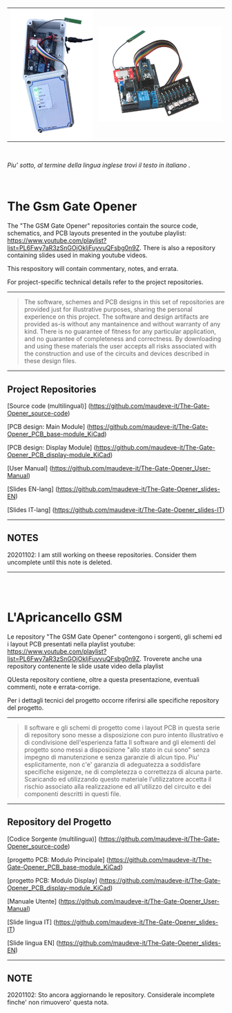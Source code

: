
<table class="editorDemoTable">
<tbody>
<tr>
  <td>
    <img src="https://github.com/maudeve-it/The-Gate-Opener__Main/blob/main/case.png" width="201" height="300">
  </td>
  <td>
    <img src="https://github.com/maudeve-it/The-Gate-Opener__Main/blob/main/IMG_4439.png" width="300" height="220">
  </td>
</tr>
</tbody>
</table>

<br>

<i>Piu' sotto, al termine della lingua inglese trovi il testo in italiano </i>.

<br>

# The Gsm Gate Opener

The "The GSM Gate Opener" repositories contain the source code, schematics, and PCB layouts presented in the youtube playlist: https://www.youtube.com/playlist?list=PL6Fwy7aR3zSnGOjOkljFuyvuQFsbg0n9Z.
There is also a repository containing slides used in making youtube videos.

This respository will contain commentary, notes, and errata.

For project-specific technical details refer to the project repositories.

---
> The software, schemes and PCB designs in this set of repositories are provided just for 
> illustrative purposes, sharing the personal experience on this project. 
> The software and design artifacts are provided as-is without any mantainence and without
> warranty of any kind. There is no guarantee of fitness for any particular application, 
> and no guarantee of completeness and correctness. 
> By downloading and using these materials the user accepts all risks associated with the
> construction and use of the circuits and devices described in these design files.

---

## Project Repositories

[Source code (multilingual)] (https://github.com/maudeve-it/The-Gate-Opener_source-code)

[PCB design: Main Module] (https://github.com/maudeve-it/The-Gate-Opener_PCB_base-module_KiCad)

[PCB design: Display Module] (https://github.com/maudeve-it/The-Gate-Opener_PCB_display-module_KiCad)

[User Manual] (https://github.com/maudeve-it/The-Gate-Opener_User-Manual)

[Slides EN-lang] (https://github.com/maudeve-it/The-Gate-Opener_slides-EN)

[Slides IT-lang] (https://github.com/maudeve-it/The-Gate-Opener_slides-IT)


---

## NOTES

20201102: I am still working on theese repositories. Consider them uncomplete until this note is deleted.

---

<br>
<br>

# L'Apricancello GSM

Le repository "The GSM Gate Opener" contengono i sorgenti, gli schemi ed i layout PCB presentati nella playlist youtube: https://www.youtube.com/playlist?list=PL6Fwy7aR3zSnGOjOkljFuyvuQFsbg0n9Z.
Troverete anche una repository contenente le slide usate video della playlist 

QUesta repository contiene, oltre a questa presentazione, eventuali commenti, note e errata-corrige.

Per i dettagli tecnici del progetto occorre riferirsi alle specifiche repository del progetto.

---
> Il software e gli schemi di progetto come i layout PCB in questa serie di repository 
> sono messe a disposizione con puro intento illustrativo e di condivisione dell'esperienza fatta
> Il software and gli elementi del progetto sono messi a disposizione "allo stato in cui sono"
> senza impegno di manutenzione e senza garanzie di alcun tipo. Piu' esplicitamente, non c'e' garanzia di 
> adeguatezza a soddisfare specifiche esigenze, ne di completezza o correttezza di alcuna parte.
> Scaricando ed utilizzando questo materiale l'utilizzatore accetta il rischio associato alla
> realizzazione ed all'utilizzo del circuito e dei componenti descritti in questi file.

---

## Repository del Progetto

[Codice Sorgente (multilingua)] (https://github.com/maudeve-it/The-Gate-Opener_source-code)

[progetto PCB: Modulo Principale] (https://github.com/maudeve-it/The-Gate-Opener_PCB_base-module_KiCad)

[progetto PCB: Modulo Display] (https://github.com/maudeve-it/The-Gate-Opener_PCB_display-module_KiCad)

[Manuale Utente] (https://github.com/maudeve-it/The-Gate-Opener_User-Manual)

[Slide lingua IT] (https://github.com/maudeve-it/The-Gate-Opener_slides-IT)

[Slide lingua EN] (https://github.com/maudeve-it/The-Gate-Opener_slides-EN)

---

## NOTE

20201102: Sto ancora aggiornando le repository. Considerale incomplete finche' non rimuovero' questa nota. 


